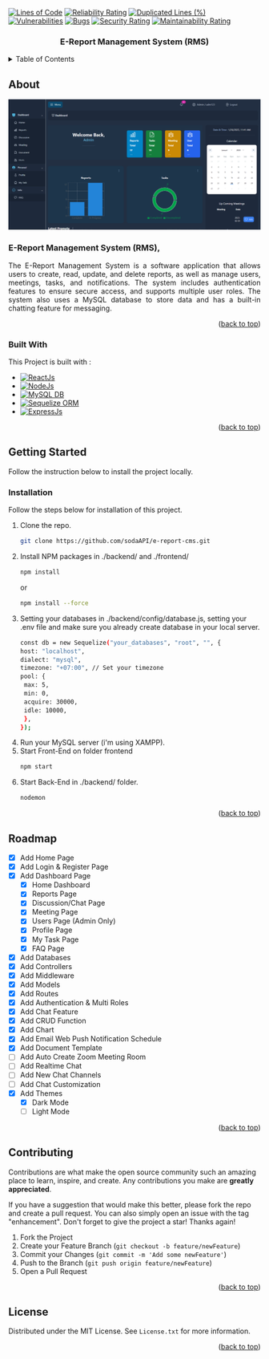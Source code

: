 <a name="readme-top"></a>
[![Lines of Code](https://sonarcloud.io/api/project_badges/measure?project=sodaAPI_e-report-rms&metric=ncloc)](https://sonarcloud.io/summary/new_code?id=sodaAPI_e-report-rms)
[![Reliability Rating](https://sonarcloud.io/api/project_badges/measure?project=sodaAPI_e-report-rms&metric=reliability_rating)](https://sonarcloud.io/summary/new_code?id=sodaAPI_e-report-rms)
[![Duplicated Lines (%)](https://sonarcloud.io/api/project_badges/measure?project=sodaAPI_e-report-rms&metric=duplicated_lines_density)](https://sonarcloud.io/summary/new_code?id=sodaAPI_e-report-rms)
[![Vulnerabilities](https://sonarcloud.io/api/project_badges/measure?project=sodaAPI_e-report-rms&metric=vulnerabilities)](https://sonarcloud.io/summary/new_code?id=sodaAPI_e-report-rms)
[![Bugs](https://sonarcloud.io/api/project_badges/measure?project=sodaAPI_e-report-rms&metric=bugs)](https://sonarcloud.io/summary/new_code?id=sodaAPI_e-report-rms)
[![Security Rating](https://sonarcloud.io/api/project_badges/measure?project=sodaAPI_e-report-rms&metric=security_rating)](https://sonarcloud.io/summary/new_code?id=sodaAPI_e-report-rms)
[![Maintainability Rating](https://sonarcloud.io/api/project_badges/measure?project=sodaAPI_e-report-rms&metric=sqale_rating)](https://sonarcloud.io/summary/new_code?id=sodaAPI_e-report-rms)

  <h3 align="center">E-Report Management System (RMS)</h3>

<!-- TABLE OF CONTENTS -->
<details>
  <summary>Table of Contents</summary>
  <ol>
    <li>
      <a href="#about-the-project">About The Project</a>
      <ul>
        <li><a href="#built-with">Built With</a></li>
      </ul>
    </li>
    <li>
      <a href="#getting-started">Getting Started</a>
      <ul>
        <li><a href="#installation">Installation</a></li>
      </ul>
    </li>
    <li><a href="#roadmap">Roadmap</a></li>
    <li><a href="#contributing">Contributing</a></li>
    <li><a href="#license">License</a></li>
  </ol>
</details>

<!-- ABOUT THE PROJECT -->
## About

![Project Screen Shot][example-screenshot]

<div>
<h3>E-Report Management System (RMS),</h3>
<p align="justify">The E-Report Management System is a software application that allows users to create, read, update, and delete reports, as well as manage users, meetings, tasks, and notifications. The system includes authentication features to ensure secure access, and supports multiple user roles. The system also uses a MySQL database to store data and has a built-in chatting feature for messaging.</p>
</div>

<p align="right">(<a href="#readme-top">back to top</a>)</p>

### Built With

This Project is built with :

* [![ReactJs][React.js]][React-url]
* [![NodeJs][Node.js]][Nodejs-url]
* [![MySQL DB][MySQL]][MySQL-url]
* [![Sequelize ORM][Sequelize]][Sequelize-url]
* [![ExpressJs][Expressjs]][Express-url]

<p align="right">(<a href="#readme-top">back to top</a>)</p>

<!-- GETTING STARTED -->
## Getting Started

Follow the instruction below to install the project locally.

### Installation

Follow the steps below for installation of this project.

1. Clone the repo.
   ```sh
   git clone https://github.com/sodaAPI/e-report-cms.git
   ```
2. Install NPM packages in ./backend/ and ./frontend/
   ```sh
   npm install
   ```
   or
   ```sh
   npm install --force
   ```
3. Setting your databases in ./backend/config/database.js, setting your .env file and make sure you already create database in your local server.
   ```sh
   const db = new Sequelize("your_databases", "root", "", {
   host: "localhost",
   dialect: "mysql",
   timezone: "+07:00", // Set your timezone
   pool: {
    max: 5,
    min: 0,
    acquire: 30000,
    idle: 10000,
    },
   });
   ```
4. Run your MySQL server (i'm using XAMPP).
5. Start Front-End on folder frontend
   ```js
   npm start
   ```
6. Start Back-End in ./backend/ folder.
   ```js
   nodemon
   ```
   
<p align="right">(<a href="#readme-top">back to top</a>)</p>

<!-- ROADMAP -->
## Roadmap

- [x] Add Home Page
- [x] Add Login & Register Page
- [x] Add Dashboard Page
    - [x] Home Dashboard
    - [x] Reports Page
    - [x] Discussion/Chat Page
    - [x] Meeting Page
    - [x] Users Page (Admin Only)
    - [x] Profile Page
    - [x] My Task Page
    - [x] FAQ Page
- [x] Add Databases
- [x] Add Controllers
- [x] Add Middleware
- [x] Add Models
- [x] Add Routes
- [x] Add Authentication & Multi Roles
- [x] Add Chat Feature
- [x] Add CRUD Function
- [x] Add Chart
- [x] Add Email Web Push Notification Schedule
- [x] Add Document Template 
- [ ] Add Auto Create Zoom Meeting Room
- [ ] Add Realtime Chat
- [ ] Add New Chat Channels
- [ ] Add Chat Customization
- [x] Add Themes
    - [x] Dark Mode
    - [ ] Light Mode

<p align="right">(<a href="#readme-top">back to top</a>)</p>

<!-- CONTRIBUTING -->
## Contributing

Contributions are what make the open source community such an amazing place to learn, inspire, and create. Any contributions you make are **greatly appreciated**.

If you have a suggestion that would make this better, please fork the repo and create a pull request. You can also simply open an issue with the tag "enhancement".
Don't forget to give the project a star! Thanks again!

1. Fork the Project
2. Create your Feature Branch (`git checkout -b feature/newFeature`)
3. Commit your Changes (`git commit -m 'Add some newFeature'`)
4. Push to the Branch (`git push origin feature/newFeature`)
5. Open a Pull Request

<p align="right">(<a href="#readme-top">back to top</a>)</p>

<!-- LICENSE -->
## License

Distributed under the MIT License. See `License.txt` for more information.

<p align="right">(<a href="#readme-top">back to top</a>)</p>

<!-- MARKDOWN LINKS & IMAGES -->
<!-- https://www.markdownguide.org/basic-syntax/#reference-style-links -->
[example-screenshot]: /frontend/public/Screenshot.png
[React.js]: https://img.shields.io/badge/React_Js-20232A?style=for-the-badge&logo=react&logoColor=61DAFB
[Node.js]: https://img.shields.io/badge/Node_Js-20232A?style=for-the-badge&logo=node.js&logoColor=339933
[MySQL]: https://img.shields.io/badge/MySQL-20232A?style=for-the-badge&logo=mysql&logoColor=4479A1
[Sequelize]: https://img.shields.io/badge/Sequelize-20232A?style=for-the-badge&logo=sequelize&logoColor=52B0E7
[Expressjs]: https://img.shields.io/badge/Express_Js-20232A?style=for-the-badge&logo=express&logoColor=000000
[Express-url]: https://expressjs.com/
[Sequelize-url]: https://sequelize.org/
[MySQL-url]: https://www.mysql.com/
[Nodejs-url]: https://nodejs.org/en/
[React-url]: https://reactjs.org/

